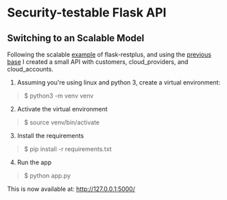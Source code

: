 # Security-testable Flask API

## Switching to an Scalable Model

Following the scalable [example](https://flask-restplus.readthedocs.io/en/stable/scaling.html) of flask-restplus, and using the [previous base](https://github.com/AlfredoPardo/security-testable-flask-api-pv/tree/01-Flask-Restplus-example) I created a small API with customers, cloud_providers, and cloud_accounts.

1. Assuming you're using linux and python 3, create a virtual environment:

> $ python3 -m venv venv

2. Activate the virtual environment

> $ source venv/bin/activate

3. Install the requirements

> $ pip install -r requirements.txt

4. Run the app

> $ python app.py

This is now available at: http://127.0.0.1:5000/
